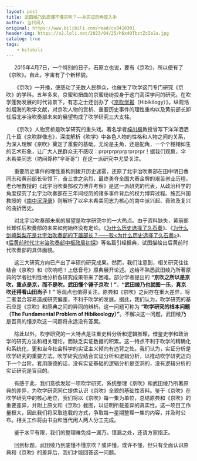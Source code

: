 ```yaml
---
layout: post
title: 武田绫乃到底懂不懂京吹？——从实证的角度入手
author: 当代闲人
original: https://www.bilibili.com/read/cv8410301
header-img: https://s2.loli.net/2023/04/25/h6x4OTbstZcIe2a.jpg
catalog: true
tags:
    - bilibili
---
```

&ensp; &ensp; 2015年4月7日，一个特别的日子。石原立也说，要有《京吹》，所以便有了《京吹》。自此，宇宙有了个新样貌。

&ensp; &ensp; 《京吹》一开播，便感动了无数人民群众，也催生了吹学这门专门研究《京吹》的学科。五年多来，京蜜和扭曲的京蜜纷纷投身于这门高深学问的研究。在吹学蓬勃发展的时代背景下，有志之士还创办了《[京吹学报](https://hibikilogy.github.io/)（Hibikilogy）》。纵观浩如烟海的吹学文献，对京吹人物的赏析、重要历史事件的理性重构以及黄前部长卸任后北宇治吹奏部未来的展望构成了吹学研究三大支柱。

&ensp; &ensp; 《京吹》人物赏析是吹学研究的重头戏。著名学者[梓川枫](https://space.bilibili.com/37460327/)教授曾写下洋洋洒洒几十篇《京吹群像志》，深度解析《吹学》中各色人物的性格和人物之间的关系，为深入理解《京吹》奠定了重要的基础。无论是主角，还是配角，一个个栩栩如生的艺术形象，让广大人民群众无不感叹：prprprprprprprprpr！据我们观察，伞木希美同志（坊间尊称“伞哥哥”）在这一派研究中尤受关注。

&ensp; &ensp; 重要历史事件的理性重构则拨开历史迷雾，还原了北宇治吹奏部在田中明日香同志和黄前部长带领下，奋三世之余烈，最终勇夺全国大赛金牌的艰苦创业历程。老仓唯教授的《北宇治吹奏部权力博弈考察》是这一派研究的代表，从政治科学的角度探究了北宇治吹奏部在三年间经历的诸多事件背后的权力博弈过程。施瓦兴国教授的《[南中沉浮录](https://hibikilogy.github.io/2020/03/05/%E5%8D%97%E4%B8%AD%E6%B2%89%E6%B5%AE%E5%BD%95/)》则解析了以伞木希美同志为核心的南中派兴起、衰败及复兴的曲折历史。

&ensp; &ensp; 对北宇治吹奏部未来的展望是吹学研究中的一大热点。由于资料缺失，黄前部长卸任后吹奏部的未来如何始终没有定论。《[为什么历史选择了久石奏](https://hibikilogy.github.io/2020/01/07/weishenmelishixuanzelekanade/)》、《[为什么剑崎梨梨花是北宇治吹奏部的下届部长？——驳<为什么历史选择了久石奏>](https://hibikilogy.github.io/2020/02/06/weishenmelishixuanzeleririka/)》、《[后黄前时代北宇治吹奏部中枢政局初探](https://hibikilogy.github.io/2020/02/27/%E5%90%8E%E9%BB%84%E5%89%8D%E6%97%B6%E4%BB%A3%E5%8C%97%E5%AE%87%E6%B2%BB%E5%90%B9%E5%A5%8F%E9%83%A8%E4%B8%AD%E6%9E%A2%E6%94%BF%E5%B1%80%E5%88%9D%E6%8E%A2/)》等名篇引经据典，试图描绘出后黄前时代吹奏部的具体面貌。

&ensp; &ensp; 这三大研究方向已产出了丰硕的研究成果。然而，我们注意到，相关研究往往结合《京吹》和《吹响吧！上低音号》原典展开论述。这给不熟悉武田绫乃所著原典的学者批判性地分析各研究成果带来了困难。部分学者提出的 **“京吹之所以是京吹，重点是京，而不是吹。武田懂个锤子京吹！”**、**“武田绫乃也就图一乐，真京吹还得看山田尚子！”** 等观点也值得关注。原典和《京吹》之间存在重大差异，将二者混合容易造成研究偏差，不利于吹学的发展。据此，我们认为，吹学研究的基石应是《京吹》和原典之间的异同的辨析。这一问题可称为 **“吹学研究的根本问题（The Fundamental Problem of Hibikeology）”**。不解决这一问题，武田绫乃是否真的懂京吹这一问题将永远没有答案。

&ensp; &ensp; 除此以外，吹学研究的一大特点是注重史料分析和逻辑推理，借鉴史学和政治学的研究方法和相关理论，而缺乏实证数据的积累。这一特点不利于吹学的精确化和系统化，更和当今社会科学的实证主义倾向有违背之处。我们认为，实证分析是吹学研究的重要方法。吹学研究应结合实证分析和逻辑分析，以推动吹学研究迈向下一个台阶。套用康德的话，没有实证基础的逻辑分析是空洞的，没有逻辑分析的实证研究是盲目的。

&ensp; &ensp; 有感于此，我们意欲发起一项吹学研究，系统整理《京吹》和武田绫乃所著原典的差异，为吹学研究同仁提供认识《京吹》全貌的基础性资料。鉴于《京吹》在吹学研究中的核心地位，我们将以《京吹》每一集为单位，总结原典和《京吹》的重要差异，并附上原文和《京吹》截图，以证明所载差异的真实性。这一项目工作量极大，因此我们将采取连载的方式，争取每一星期整理一集的内容，并及时公布。相关工作将由书虫和当代闲人两人分工完成。

&ensp; &ensp; 鉴于水平有限，我们的整理难免挂一漏万。错漏之处，还请方家指正。

&ensp; &ensp; 回到标题，武田绫乃到底懂不懂京吹？或许懂，或许不懂，但只有全面认识原典和《京吹》的差异后，我们才能回答这一问题。
